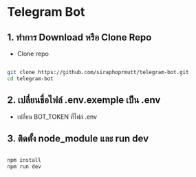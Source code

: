 # Telegram Bot

## 1. ทำการ Download หรือ Clone Repo

- Clone repo

```bash

git clone https://github.com/siraphoprmutt/telegram-bot.git
cd telegram-bot

```

## 2. เปลี่ยนชื่อไฟล์ .env.exemple เป็น .env

- เปลี่ยน BOT_TOKEN ที่ไฟล์ .env

## 3. ติดตั้ง node_module และ run dev

```bash

npm install
npm run dev

```
